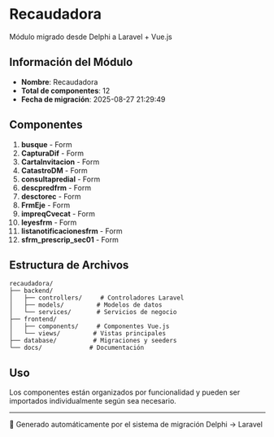# Recaudadora

Módulo migrado desde Delphi a Laravel + Vue.js

## Información del Módulo
- **Nombre**: Recaudadora
- **Total de componentes**: 12
- **Fecha de migración**: 2025-08-27 21:29:49

## Componentes

1. **busque** - Form
2. **CapturaDif** - Form
3. **CartaInvitacion** - Form
4. **CatastroDM** - Form
5. **consultapredial** - Form
6. **descpredfrm** - Form
7. **desctorec** - Form
8. **FrmEje** - Form
9. **impreqCvecat** - Form
10. **leyesfrm** - Form
11. **listanotificacionesfrm** - Form
12. **sfrm_prescrip_sec01** - Form

## Estructura de Archivos

```
recaudadora/
├── backend/
│   ├── controllers/     # Controladores Laravel
│   ├── models/         # Modelos de datos  
│   └── services/       # Servicios de negocio
├── frontend/
│   ├── components/     # Componentes Vue.js
│   └── views/         # Vistas principales
├── database/          # Migraciones y seeders
└── docs/             # Documentación
```

## Uso

Los componentes están organizados por funcionalidad y pueden ser importados individualmente según sea necesario.

---
🤖 Generado automáticamente por el sistema de migración Delphi → Laravel
